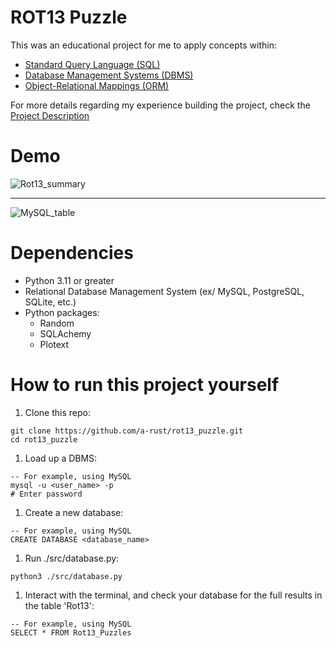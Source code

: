 # ROT13 Puzzle
This was an educational project for me to apply concepts within:
* [Standard Query Language (SQL)](https://en.wikipedia.org/wiki/SQL)
* [Database Management Systems (DBMS)](https://en.wikipedia.org/wiki/Database#Database_management_system)
* [Object-Relational Mappings (ORM)](https://en.wikipedia.org/wiki/Object%E2%80%93relational_mapping)

For more details regarding my experience building the project, check the [Project Description](https://github.com/a-rust/rot13_puzzle/blob/main/PROJECT_DESCRIPTION.md)

# Demo
![Rot13_summary](https://user-images.githubusercontent.com/107306810/223645491-4f5674e9-fa46-47ac-9e7c-e1914554a1c5.png)


---

![MySQL_table](https://user-images.githubusercontent.com/107306810/223645606-904a7eb6-5508-4750-8cdb-2f78c545cd58.png)


# Dependencies
* Python 3.11 or greater
* Relational Database Management System (ex/ MySQL, PostgreSQL, SQLite, etc.)
* Python packages:
  * Random
  * SQLAchemy
  * Plotext

# How to run this project yourself
1. Clone this repo:
```
git clone https://github.com/a-rust/rot13_puzzle.git
cd rot13_puzzle
```  
1. Load up a DBMS:
```
-- For example, using MySQL
mysql -u <user_name> -p
# Enter password  
```
1. Create a new database:
```
-- For example, using MySQL
CREATE DATABASE <database_name>
```
1. Run ./src/database.py:
```
python3 ./src/database.py
```
1. Interact with the terminal, and check your database for the full results in the table 'Rot13':
```
-- For example, using MySQL
SELECT * FROM Rot13_Puzzles
```
